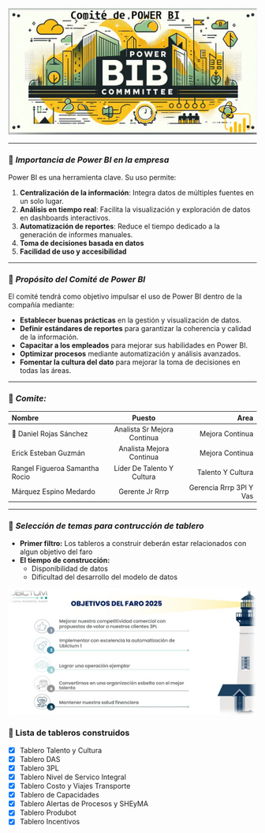 <img src="img/bas.png" alt="Power BI" width="700" />

____



### 📌 ***Importancia de Power BI en la empresa***  
Power BI es una herramienta clave. Su uso permite:  

1. **Centralización de la información**: Integra datos de múltiples fuentes en un solo lugar.  
2. **Análisis en tiempo real**: Facilita la visualización y exploración de datos en dashboards interactivos.  
3. **Automatización de reportes**: Reduce el tiempo dedicado a la generación de informes manuales.  
4. **Toma de decisiones basada en datos** 
5. **Facilidad de uso y accesibilidad**

____


### 📌 ***Propósito del Comité de Power BI***  
El comité tendrá como objetivo impulsar el uso de Power BI dentro de la compañía mediante:  

- **Establecer buenas prácticas** en la gestión y visualización de datos.  
- **Definir estándares de reportes** para garantizar la coherencia y calidad de la información.  
- **Capacitar a los empleados** para mejorar sus habilidades en Power BI.  
- **Optimizar procesos** mediante automatización y análisis avanzados.  
- **Fomentar la cultura del dato** para mejorar la toma de decisiones en todas las áreas.  

___

### 📌 ***Comite:***

|Nombre | Puesto| Area  |
| :--- | :---: | ---: |
| 🤖 Daniel Rojas Sánchez | Analista Sr Mejora Continua| Mejora Continua  |
|Erick Esteban Guzmán | Analista Mejora Continua| Mejora Continua  |
|Rangel Figueroa Samantha Rocio | Líder De Talento Y Cultura|Talento Y Cultura|
|Márquez Espino Medardo | Gerente Jr Rrrp| Gerencia Rrrp 3Pl Y Vas  |



___


### 📌 ***Selección de temas para contrucción de tablero***


- **Primer filtro:** Los tableros a construir deberán estar relacionados con algun objetivo del faro
- **El tiempo de construcción:**
    - Disponibilidad de datos
    - Dificultad del desarrollo del modelo de datos


<img src="img/faro.jpg" alt="Power BI" width="550" />


### 📌 Lista de tableros construidos

- [x] Tablero Talento y Cultura
- [x] Tablero DAS
- [x] Tablero 3PL
- [x] Tablero Nivel de Servico Integral
- [x] Tablero Costo y Viajes Transporte
- [x] Tablero de Capacidades
- [x] Tablero Alertas de Procesos y SHEyMA
- [x] Tablero Produbot
- [x] Tablero Incentivos

## 

